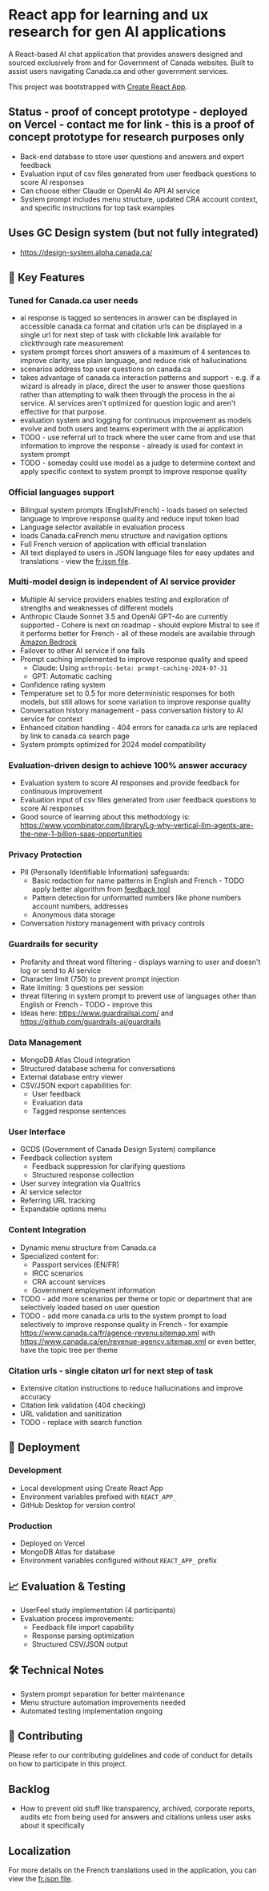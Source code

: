 # React app for learning and ux research for gen AI applications

A React-based AI chat application that provides answers designed and sourced exclusively from and for Government of Canada websites. Built to assist users navigating Canada.ca and other government services.

This project was bootstrapped with [Create React App](https://github.com/facebook/create-react-app).

## Status - proof of concept prototype - deployed on Vercel - contact me for link - this is a proof of concept prototype for research purposes only
- Back-end database to store user questions and answers and expert feedback
- Evaluation input of csv files generated from user feedback questions to score AI responses
- Can choose either Claude or OpenAI 4o API AI service
- System prompt includes menu structure, updated CRA account context, and specific instructions for top task examples 

## Uses GC Design system (but not fully integrated)
-  https://design-system.alpha.canada.ca/

## 🌟 Key Features

### Tuned for Canada.ca user needs 
- ai response is tagged so sentences in answer can be displayed in accessible canada.ca format and citation urls can be displayed in a single url for next step of task with clickable link available for clickthrough rate measurement
- system prompt forces short answers of a maximum of 4 sentences to improve clarity, use plain language, and reduce risk of hallucinations
- scenarios address top user questions on canada.ca 
- takes advantage of canada.ca interaction patterns and support - e.g. if a wizard is already in place, direct the user to answer those questions rather than attempting to walk them through the process in the ai service. AI services aren't optimized for question logic and aren't effective for that purpose.  
- evaluation system and logging for continuous improvement as models evolve and both users and teams experiment with the ai application
- TODO - use referral url to track where the user came from and use that information to improve the response - already is used for context in system prompt
- TODO - someday could use model as a judge to determine context and apply specific context to system prompt to improve response quality

### Official languages support
- Bilingual system prompts (English/French) - loads based on selected language to improve response quality and reduce input token load
- Language selector available in evaluation process
- loads Canada.caFrench menu structure and navigation options
- Full French version of application with official translation
- All text displayed to users in JSON language files for easy updates and translations -  view the [fr.json file](src/locales/fr.json).

### Multi-model design is independent of AI service provider
- Multiple AI service providers enables testing and exploration of strengths and weaknesses of different models
- Anthropic Claude Sonnet 3.5 and OpenAI GPT-4o are currently supported - Cohere is next on roadmap - should explore Mistral to see if it performs better for French - all of these models are available through [Amazon Bedrock](https://aws.amazon.com/bedrock/?sec=aiapps&pos=2)
- Failover to other AI service if one fails
- Prompt caching implemented to improve response quality and speed
  - Claude: Using `anthropic-beta: prompt-caching-2024-07-31`
  - GPT: Automatic caching
- Confidence rating system
- Temperature set to 0.5 for more deterministic responses for both models, but still allows for some variation to improve response quality
- Conversation history management - pass conversation history to AI service for context 
- Enhanced citation handling - 404 errors for canada.ca urls are replaced by link to canada.ca search page
- System prompts optimized for 2024 model compatibility

### Evaluation-driven design to achieve 100% answer accuracy
- Evaluation system to score AI responses and provide feedback for continuous improvement
- Evaluation input of csv files generated from user feedback questions to score AI responses
- Good source of learning about this methodology is: https://www.ycombinator.com/library/Lg-why-vertical-llm-agents-are-the-new-1-billion-saas-opportunities


### Privacy Protection
- PII (Personally Identifiable Information) safeguards:
  - Basic redaction for name patterns in English and French - TODO apply better algorithm from [feedback tool](https://github.com/alpha-canada-ca/feedback-viewer/blob/master/src/main/java/ca/gc/tbs/service/ContentService.java)
  - Pattern detection for unformatted numbers like phone numbers account numbers, addresses 
  - Anonymous data storage
- Conversation history management with privacy controls

### Guardrails for security
- Profanity and threat word filtering - displays warning to user and doesn't log or send to AI service
- Character limit (750) to prevent prompt injection
- Rate limiting: 3 questions per session
- threat filtering in system prompt to prevent use of languages other than English or French - TODO - improve this
- Ideas here: https://www.guardrailsai.com/ and https://github.com/guardrails-ai/guardrails


### Data Management
- MongoDB Atlas Cloud integration
- Structured database schema for conversations
- External database entry viewer
- CSV/JSON export capabilities for:
  - User feedback
  - Evaluation data
  - Tagged response sentences

### User Interface
- GCDS (Government of Canada Design System) compliance
- Feedback collection system
  - Feedback suppression for clarifying questions
  - Structured response collection
- User survey integration via Qualtrics
- AI service selector
- Referring URL tracking
- Expandable options menu

### Content Integration
- Dynamic menu structure from Canada.ca
- Specialized content for:
  - Passport services (EN/FR)
  - IRCC scenarios
  - CRA account services
  - Government employment information
- TODO - add more scenarios per theme or topic or department that are selectively loaded based on user question 
- TODO - add more canada.ca urls to the system prompt to load selectively to improve response quality in French - for example https://www.canada.ca/fr/agence-revenu.sitemap.xml with https://www.canada.ca/en/revenue-agency.sitemap.xml or even better, have the topic tree per theme

### Citation urls - single citaton url for next step of task
- Extensive citation instructions to reduce hallucinations and improve accuracy
- Citation link validation (404 checking)
- URL validation and sanitization
- TODO - replace with search function

## 🚀 Deployment

### Development
- Local development using Create React App
- Environment variables prefixed with `REACT_APP_`
- GitHub Desktop for version control

### Production
- Deployed on Vercel
- MongoDB Atlas for database
- Environment variables configured without `REACT_APP_` prefix

## 📈 Evaluation & Testing
- UserFeel study implementation (4 participants)
- Evaluation process improvements:
  - Feedback file import capability
  - Response parsing optimization
  - Structured CSV/JSON output

## 🛠️ Technical Notes
- System prompt separation for better maintenance
- Menu structure automation improvements needed
- Automated testing implementation ongoing

## 📝 Contributing
Please refer to our contributing guidelines and code of conduct for details on how to participate in this project.

## Backlog
- How to prevent old stuff like transparency, archived, corporate reports, audits etc from being used for answers and citations unless user asks about it specifically


## Localization

For more details on the French translations used in the application, you can view the [fr.json file](src/locales/fr.json).

